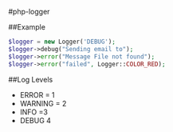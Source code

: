 #php-logger

##Example

```php
$logger = new Logger('DEBUG');
$logger->debug("Sending email to");
$logger->error("Message File not found");
$logger->error("failed", Logger::COLOR_RED);
```

##Log Levels

* ERROR = 1
* WARNING = 2
* INFO =3
* DEBUG 4


